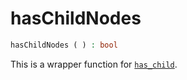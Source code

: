 # hasChildNodes

```php
hasChildNodes ( ) : bool
```

This is a wrapper function for [`has_child`](../has_child/).
